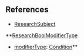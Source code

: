 ## References
  * [ResearchSubject](EntrenchmentResearchSubject.md)

**[ResearchBoolModifierType](EntrenchmentResearchBoolModifierType.md)
  * [modifierType](EntrenchmentmodifierTypeBool.md): [Condition](Condition.md)**
